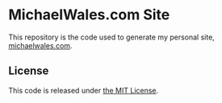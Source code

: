 # MichaelWales.com Site
This repository is the code used to generate my personal site, [michaelwales.com](http://michaelwales.com).

## License
This code is released under [the MIT License](LICENSE.md).
